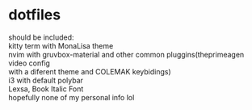 # dotfiles
should be included: \
kitty term with MonaLisa theme \
nvim with gruvbox-material and other common pluggins(theprimeagen video config \
with a diferent theme and COLEMAK keybidings) \
i3 with default polybar \
Lexsa, Book Italic Font \
hopefully none of my personal info lol 
